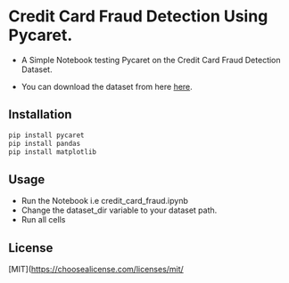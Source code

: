 # Credit Card Fraud Detection Using Pycaret.

- A Simple Notebook testing Pycaret on the Credit Card Fraud Detection Dataset.

- You can download the dataset from here [here](https://www.kaggle.com/mlg-ulb/creditcardfraud "Kaggle Link").


## Installation

```bash
pip install pycaret
pip install pandas
pip install matplotlib
```

## Usage

- Run the Notebook i.e credit_card_fraud.ipynb
- Change the dataset_dir variable to your dataset path.
- Run all cells

## License
[MIT](https://choosealicense.com/licenses/mit/